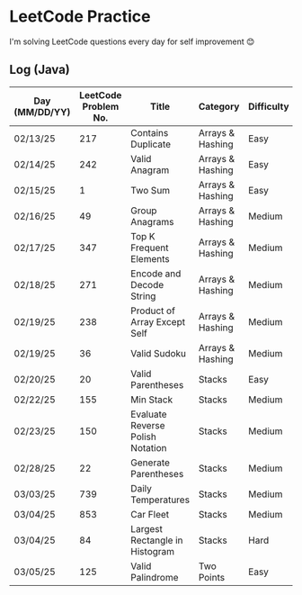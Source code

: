 # LeetCode Practice

I'm solving LeetCode questions every day for self improvement 😊

## Log (Java)
| Day (MM/DD/YY) | LeetCode Problem No. | Title                            | Category         | Difficulty | Language | Time complexity | Space complexity | Notes | Time spent (min) | My solution result  | File                           |
|----------------|----------------------|----------------------------------|------------------|------------|----------|-----------------|------------------|-------|------------------|---------------------|--------------------------------|
| 02/13/25       | 217                  | Contains Duplicate               | Arrays & Hashing | Easy       | Java     | O(n)            | O(n)             |       | 10               | Accepted            | [q217.cpp](java/src/q217.java) |
| 02/14/25       | 242                  | Valid Anagram                    | Arrays & Hashing | Easy       | Java     | O(n)            | O(n)             |       | 20               | Accepted            | [q242.cpp](java/src/q242.java) |
| 02/15/25       | 1                    | Two Sum                          | Arrays & Hashing | Easy       | Java     | O(n)            | O(n)             |       | 30               | Accepted            | [q1.cpp](java/src/q1.java)     |
| 02/16/25       | 49                   | Group Anagrams                   | Arrays & Hashing | Medium     | Java     | O(n^2)          | O(n)             |       | 40               | Accepted            | [q49.cpp](java/src/q49.java)   |
| 02/17/25       | 347                  | Top K Frequent Elements          | Arrays & Hashing | Medium     | Java     | O(n)            | O(n)             |       | 60               | Accepted with hints | [q347.cpp](java/src/q347.java) |
| 02/18/25       | 271                  | Encode and Decode String         | Arrays & Hashing | Medium     | Java     | O(n)            | O(1)             |       | 60               | Wrong Answer        | [q271.cpp](java/src/q271.java) |
| 02/19/25       | 238                  | Product of Array Except Self     | Arrays & Hashing | Medium     | Java     | O(n)            | O(n)             |       |                  | Time Limit Exceeded | [q238.cpp](java/src/q238.java) |
| 02/19/25       | 36                   | Valid Sudoku                     | Arrays & Hashing | Medium     | Java     | O(n^2)          | O(n^2)           |       |                  |                     | [q36.cpp](java/src/q36.java)   |
| 02/20/25       | 20                   | Valid Parentheses                | Stacks           | Easy       | Java     | O(n)            | O(n)             |       |                  |                     | [q36.cpp](java/src/q20.java)   |
| 02/22/25       | 155                  | Min Stack                        | Stacks           | Medium     | Java     | O(1)            | O(n)             |       | 30               | Accepted            | [q155.cpp](java/src/q155.java) |
| 02/23/25       | 150                  | Evaluate Reverse Polish Notation | Stacks           | Medium     | Java     | O(n)            | O(n)             |       | 25               | Accepted            | [q150.cpp](java/src/q150.java) |
| 02/28/25       | 22                   | Generate Parentheses             | Stacks           | Medium     | Java     | O()             | O(n)             |       |                  |                     | [q22.cpp](java/src/q22.java)   |
| 03/03/25       | 739                  | Daily Temperatures               | Stacks           | Medium     | Java     | O(n)            | O(n)             |       |                  |                     | [q739.cpp](java/src/q739.java) |
| 03/04/25       | 853                  | Car Fleet                        | Stacks           | Medium     | Java     | O(n*logn)       | O(n)             |       |                  |                     | [q853.cpp](java/src/q853.java) |
| 03/04/25       | 84                   | Largest Rectangle in Histogram   | Stacks           | Hard       | Java     | O(n^2)          | O(n)             |       |                  |                     | [q84.cpp](java/src/q84.java)   |
| 03/05/25       | 125                  | Valid Palindrome                 | Two Points       | Easy       | Java     | O(n)            | O(1)             |       |                  |                     | [q125.cpp](java/src/q125.java) |